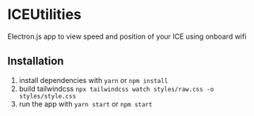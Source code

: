 # ICEUtilities

Electron.js app to view speed and position of your ICE using onboard wifi

## Installation

1. install dependencies with `yarn` or `npm install`
2. build tailwindcss `npx tailwindcss watch styles/raw.css -o styles/style.css`
3. run the app with `yarn start` or `npm start`
